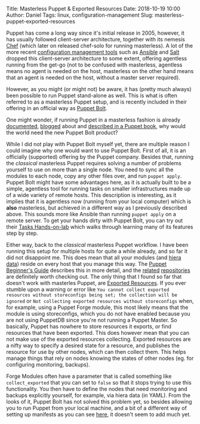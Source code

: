 Title: Masterless Puppet & Exported Resources
Date: 2018-10-19 10:00
Author: Daniel
Tags: linux, configuration-management
Slug: masterless-puppet-exported-resources

Puppet has come a long way since it's initial release in 2005, however, it has usually followed client-server architecture, together with its nemesis [Chef](https://www.chef.io/) (which later on released chef-solo for running masterless). A lot of the more recent [configuration management tools](https://en.wikipedia.org/wiki/Comparison_of_open-source_configuration_management_software) such as [Ansible](https://www.ansible.com/) and [Salt](https://www.saltstack.com/) dropped this client-server architecture to some extent, offering agentless running from the get-go (not to be confused with masterless, agentless means no agent is needed on the host, masterless on the other hand means that an agent is needed on the host, without a master server required).

However, as you might (or might not) be aware, it has (pretty much always) been possible to run Puppet stand-alone as well. This is what is often referred to as a masterless Puppet setup, and is recently included in their offering in an official way as [Puppet Bolt](https://puppet.com/blog/introducing-masterless-puppet-bolt).

One might wonder, if running Puppet in a masterless fashion is already [documented](https://puppet.com/docs), [blogged](https://www.serverlab.ca/tutorials/dev-ops/config-management/masterless-puppet-with-ubuntu-18-04-bionic-beaver/) about and [described in a Puppet book](http://bitfieldconsulting.com/pbg3), why would the world need the new Puppet Bolt product?

While I did not play with Puppet Bolt myself yet, there are multiple reason I could imagine why one would want to use Puppet Bolt. First of all, it is an officially (supported) offering by the Puppet company. Besides that, running the *classical* masterless Puppet requires solving a number of problems yourself to use on more than a single node. You need to sync all the modules to each node, copy any other files over, and run `puppet apply`. Puppet Bolt might have some advantages here, as it is actually built to be a simple, agentless tool for running tasks on smaller infrastructures made up of a wide variety of remote hosts. This description is interesting, as it implies that it is agentless now (running from your local computer) which is **also** masterless, but achieved in a different way as I previously described above. This sounds more like Ansible than running `puppet apply` on a remote server. To get your hands dirty with Puppet Bolt, you can try out their [Tasks Hands-on-lab](https://github.com/puppetlabs/tasks-hands-on-lab) which walks through learning many of its features step by step.

Either way, back to the *classical* masterless Puppet workflow. I have been running this setup for multiple hosts for quite a while already, and so far it did not disappoint me. This does mean that all your modules (and [hiera data](https://puppet.com/blog/hiera-data-and-puppet-code-your-path-right-data-decisions)) reside on every host that you manage this way. The [Puppet Beginner's Guide](http://bitfieldconsulting.com/pbg3) describes this in more detail, and the [related](https://github.com/bitfield/puppet-beginners-guide-3) [repositories](https://github.com/bitfield/control-repo-3) are definitely worth checking out. The only thing that I found so far that doesn't work with masterles Puppet, are [Exported Resources](https://puppet.com/docs/puppet/5.5/lang_exported.html). If you ever stumble upon a warning or error like `You cannot collect exported resources without storeconfigs being set; the collection will be ignored` or `Not collecting exported resources without storeconfigs` when, for example, using a Puppet Forge module, this most likely means that the module is using storeconfigs, which you do not have enabled because you are not using PuppetDB since you're not running a Puppet Master. So basically, Puppet has nowhere to store resources it exports, or find resources that have been exported. This does however mean that you can not make use of the exported resources collecting. Exported resources are a nifty way to specify a desired state for a resource, and publishes the resource for use by other nodes, which can then collect them. This helps manage things that rely on nodes knowing the states of other nodes (eg. for configuring monitoring, backups).

Forge Modules often have a parameter that is called something like `collect_exported` that you can set to `false` so that it stops trying to use this functionality. You then have to define the nodes that need monitoring and backups explicitly yourself, for example, via hiera data (in YAML). From the looks of it, Puppet Bolt has not solved this problem yet, so besides allowing you to run Puppet from your local machine, and a bit of a different way of setting up manifests as you can see [here](https://puppet.com/blog/introducing-masterless-puppet-bolt), it doesn't seem to add much yet.
